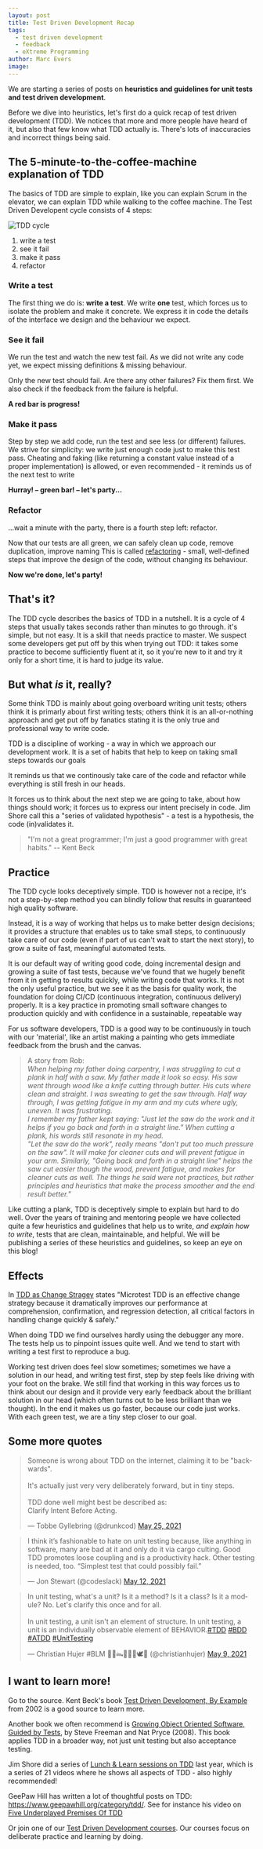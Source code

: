 ```yaml
---
layout: post
title: Test Driven Development Recap
tags:
  - test driven development
  - feedback
  - eXtreme Programming
author: Marc Evers
image: 
---
```


We are starting a series of posts on **heuristics and guidelines for unit tests
and test driven development**. 

Before we dive into heuristics, let's first do a quick recap of test driven
development (TDD). We notices that more and more people have heard of it, but
also that few know what TDD actually is. There's lots of inaccuracies and
incorrect things being said.

## The 5-minute-to-the-coffee-machine explanation of TDD

The basics of TDD are simple to explain, like you can explain Scrum in the
elevator, we can explain TDD while walking to the coffee machine. The Test
Driven Developent cycle consists of 4 steps:

![TDD cycle](/attachments/blogposts/2020/tdd-cycle.png)

1. write a test
2. see it fail
3. make it pass
4. refactor
   

### Write a test

The first thing we do is: **write a test**. We write **one** test, which forces
us to isolate the problem and make it concrete. We express it in code the
details of the interface we design and the behaviour we expect.

### See it fail

We run the test and watch the new test fail. As we did not write any code yet,
we expect missing definitions & missing behaviour. 

Only the new test should fail. Are there any other failures? Fix them first. We
also check if the feedback from the failure is helpful.

**A red bar is progress!**

### Make it pass

Step by step we add code, run the test and see less (or different) failures. We
strive for simplicity: we write just enough code just to make this test pass.
Cheating and faking (like returning a constant value instead of a proper
implementation) is allowed, or even recommended - it reminds us of the next test
to write

**Hurray! – green bar! – let's party...**

### Refactor

...wait a minute with the party, there is a fourth step left: refactor. 

Now that our tests are all green, we can safely clean up code, remove duplication, improve naming This is called [refactoring](https://refactoring.com) - small, well-defined steps that improve the design of the code, without changing its behaviour.

**Now we're done, let's party!**

## That's it?

The TDD cycle describes the basics of TDD in a nutshell. It is a cycle of 4
steps that usually takes seconds rather than minutes to go through. it's simple,
but not easy. It is a skill that needs practice to master. We suspect some
developers get put off by this when trying out TDD: it takes some practice to
become sufficiently fluent at it, so it you're new to it and try it only for a
short time, it is hard to judge its value.

## But what _is_ it, really?

Some think TDD is mainly about going overboard writing unit tests; others think
it is primarly about first writing tests; others think it is an all-or-nothing
approach and get put off by fanatics stating it is the only true and
professional way to write code.

TDD is a discipline of working - a way in which we approach our development
work. It is a set of habits that help to keep on taking small steps towards our
goals

It reminds us that we continously take care of the code and refactor while
everything is still fresh in our heads. 

It forces us to think about the next step we are going to take, about how things
should work; it forces us to express our intent precisely in code. Jim Shore
call this a "series of validated hypothesis" - a test is a hypothesis, the code
(in)validates it.

> "I'm not a great programmer; I'm just a good programmer with great habits." -- Kent Beck
 

## Practice

The TDD cycle looks deceptively simple. TDD is however not a recipe, it's not a
step-by-step method you can blindly follow that results in guaranteed high
quality software.

Instead, it is a way of working that helps us to make better design decisions;
it provides a structure that enables us to take small steps, to continuously
take care of our code (even if part of us can't wait to start the next story),
to grow a suite of fast, meaningful automated tests. 

It is our default way of writing good code, doing incremental design and growing
a suite of fast tests, because we've found that we hugely benefit from it in
getting to results quickly, while writing code that works. It is not the only
useful practice, but we see it as the basis for quality work, the foundation for
doing CI/CD (continuous integration, continuous delivery) properly. It is a key
practice in promoting small software changes to production quickly and with
confidence in a sustainable, repeatable way

For us software developers, TDD is a good way to be continuously in touch with
our 'material', like an artist making a painting who gets immediate feedback
from the brush and the canvas. 

> A story from Rob:  
> _When helping my father doing carpentry, I was struggling to cut
a plank in half with a saw. My father made it look so easy. His saw went
through wood like a knife cutting through butter. His cuts
where clean and straight. I was sweating to get the saw through. Half
way through, I was getting fatigue in my arm and my cuts where ugly, uneven. It
was frustrating._  
> _I remember my father kept saying: "Just let the saw do
the work and it helps if you go back and forth in a straight line."
When cutting a plank, his words still resonate in my head._  
> _"Let the saw do the work", really means "don't put too much pressure on
the saw". It will make for cleaner cuts and will prevent fatigue in
your arm. Similarly, "Going back and forth in a straight line" helps the
saw cut easier though the wood, prevent fatigue, and makes for cleaner cuts as well. The things he said were not practices, but rather principles and
heuristics that make the process smoother and the end result better."_

Like cutting a plank, TDD is deceptively simple to explain but hard to do well.
Over the years of training and mentoring people we have collected quite a few
heuristics and guidelines that help us to write, _and explain how to write_,
tests that are clean, maintainable, and helpful. We will be publishing a series
of these heuristics and guidelines, so keep an eye on this blog!
## Effects

In [TDD as Change
Stragey](https://www.geepawhill.org/2021/02/02/tdd-as-change-strategy/) states
"Microtest TDD is an effective change strategy because it dramatically improves
our performance at comprehension, confirmation, and regression detection, all
critical factors in handling change quickly & safely."

When doing TDD we find ourselves hardly using the debugger any more. The tests
help us to pinpoint issues quite well. And we tend to start with writing a test
first to reproduce a bug.

Working test driven does feel slow sometimes; sometimes we have a solution in
our head, and writing test first, step by step feels like driving with your foot
on the brake. We still find that working in this way forces us to think about
our design and it provide very early feedback about the brilliant solution in
our head (which often turns out to be less brilliant than we thought). In the
end it makes us go faster, because our code just works. With each green test, we
are a tiny step closer to our goal.

## Some more quotes

<blockquote class="twitter-tweet"><p lang="en" dir="ltr">Someone is wrong about TDD on the internet, claiming it to be &quot;backwards&quot;.<br><br>It&#39;s actually just very very deliberately forward, but in tiny steps.<br><br>TDD done well might best be described as:<br>Clarify Intent Before Acting.</p>&mdash; Tobbe Gyllebring (@drunkcod) <a href="https://twitter.com/drunkcod/status/1397152190347816972?ref_src=twsrc%5Etfw">May 25, 2021</a></blockquote> <script async src="https://platform.twitter.com/widgets.js" charset="utf-8"></script> 

<blockquote class="twitter-tweet"><p lang="en" dir="ltr">I think it’s fashionable to hate on unit testing because, like anything in software, many are bad at it and only do it via cargo culting. Good TDD promotes loose coupling and is a productivity hack. Other testing is needed, too. “Simplest test that could possibly fail.”</p>&mdash; Jon Stewart (@codeslack) <a href="https://twitter.com/codeslack/status/1392312280570793988?ref_src=twsrc%5Etfw">May 12, 2021</a></blockquote> <script async src="https://platform.twitter.com/widgets.js" charset="utf-8"></script> 

<blockquote class="twitter-tweet"><p lang="en" dir="ltr">In unit testing, what&#39;s a unit? Is it a method? Is it a class? Is it a module? No. Let&#39;s clarify this once and for all.<br><br>In unit testing, a unit isn&#39;t an element of structure. In unit testing, a unit is an individually observable element of BEHAVIOR.<a href="https://twitter.com/hashtag/TDD?src=hash&amp;ref_src=twsrc%5Etfw">#TDD</a> <a href="https://twitter.com/hashtag/BDD?src=hash&amp;ref_src=twsrc%5Etfw">#BDD</a> <a href="https://twitter.com/hashtag/ATDD?src=hash&amp;ref_src=twsrc%5Etfw">#ATDD</a> <a href="https://twitter.com/hashtag/UnitTesting?src=hash&amp;ref_src=twsrc%5Etfw">#UnitTesting</a></p>&mdash; Christian Hujer #BLM 🏴‍☠️🖦🧙🏻‍♂️🕊💉 (@christianhujer) <a href="https://twitter.com/christianhujer/status/1391301843683139585?ref_src=twsrc%5Etfw">May 9, 2021</a></blockquote> <script async src="https://platform.twitter.com/widgets.js" charset="utf-8"></script> 


## I want to learn more!

Go to the source. Kent Beck's book [Test Driven Development, By
Example](https://www.oreilly.com/library/view/test-driven-development/0321146530/)
from 2002 is a good source to learn more.

Another book we often recommend is [Growing Object Oriented Software, Guided by
Tests](http://www.growing-object-oriented-software.com/), by Steve Freeman and
Nat Pryce (2008). This book applies TDD in a broader way, not just unit testing
but also acceptance testing.

Jim Shore did a series of [Lunch & Learn sessions on TDD](https://www.jamesshore.com/v2/projects/lunch-and-learn) last year, which is a series of 21 videos where he shows all aspects of TDD - also highly recommended!

GeePaw Hill has written a lot of thoughtful posts on TDD: https://www.geepawhill.org/category/tdd/. See for instance his video on [Five Underplayed Premises Of TDD](https://www.geepawhill.org/2018/01/18/five-underplayed-premises-of-tdd-2/)

Or join one of our [Test Driven Development courses](/training/test-driven-development). Our courses focus on deliberate practice and learning by doing.
